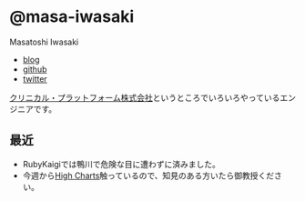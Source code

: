 # @masa-iwasaki

Masatoshi Iwasaki

- [blog](http://blog.sleeprand1year.net/)
- [github](https://github.com/masa-iwasaki)
- [twitter](https://twitter.com/masa_iwasaki)


[クリニカル・プラットフォーム株式会社](https://clinical-platform.com/)というところでいろいろやっているエンジニアです。

## 最近

- RubyKaigiでは鴨川で危険な目に遭わずに済みました。
- 今週から[High Charts](http://www.highcharts.com/)触っているので、知見のある方いたら御教授ください。
